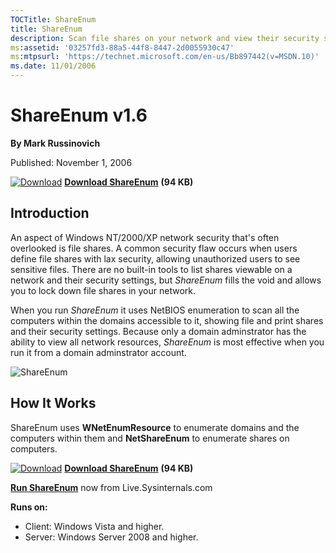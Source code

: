 ```yaml
--- 
TOCTitle: ShareEnum
title: ShareEnum
description: Scan file shares on your network and view their security settings to close security holes.
ms:assetid: '03257fd3-88a5-44f8-8447-2d0055930c47'
ms:mtpsurl: 'https://technet.microsoft.com/en-us/Bb897442(v=MSDN.10)'
ms.date: 11/01/2006
---
```


ShareEnum v1.6
==============

**By Mark Russinovich**

Published: November 1, 2006

[![Download](/media/landing/sysinternals/download_sm.png)](https://download.sysinternals.com/files/ShareEnum.zip) [**Download ShareEnum**](https://download.sysinternals.com/files/ShareEnum.zip) **(94 KB)**


## Introduction

An aspect of Windows NT/2000/XP network security that's often overlooked
is file shares. A common security flaw occurs when users define file
shares with lax security, allowing unauthorized users to see sensitive
files. There are no built-in tools to list shares viewable on a network
and their security settings, but *ShareEnum* fills the void and allows
you to lock down file shares in your network.

When you run *ShareEnum* it uses NetBIOS enumeration to scan all the
computers within the domains accessible to it, showing file and print
shares and their security settings. Because only a domain adminstrator
has the ability to view all network resources, *ShareEnum* is most
effective when you run it from a domain adminstrator account.

![ShareEnum](/media/landing/sysinternals/ShareEnum.gif)  

## How It Works

ShareEnum uses **WNetEnumResource** to enumerate domains and the
computers within them and **NetShareEnum** to enumerate shares on
computers.

[![Download](/media/landing/sysinternals/download_sm.png)](https://download.sysinternals.com/files/ShareEnum.zip) [**Download ShareEnum**](https://download.sysinternals.com/files/ShareEnum.zip) **(94 KB)**

[**Run ShareEnum**](https://live.sysinternals.com/ShareEnum.exe) now
from Live.Sysinternals.com

**Runs on:**

-   Client: Windows Vista and higher.
-   Server: Windows Server 2008 and higher.



